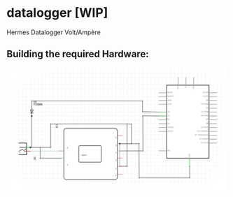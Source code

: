 # datalogger [WIP]
Hermes Datalogger Volt/Ampère

## Building the required Hardware:
![Schematic](Screenshots/hardware.jpg)